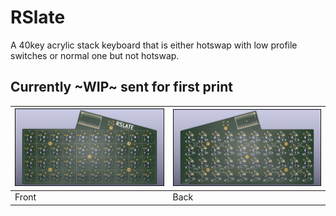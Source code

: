 # RSlate
A 40key acrylic stack keyboard that is either hotswap with low profile switches or normal one but not hotswap.

Currently ~WIP~ sent for first print
---
|![OOPS!](Images/Front.png)|![OOPS!](Images/Back.png)|
|---|---|
|Front|Back|

